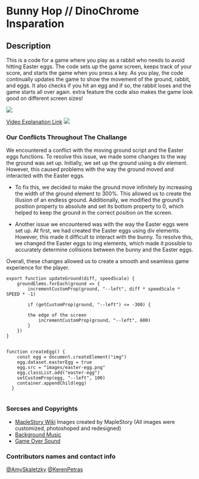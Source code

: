 # Bunny Hop // DinoChrome Insparation


## Description

This is a code for a game where you play as a rabbit who needs to avoid hitting Easter eggs.
The code sets up the game screen, keeps track of your score, and starts the game when you press a key.
As you play, the code continually updates the game to show the movement of the ground, rabbit, and eggs.
It also checks if you hit an egg and if so, the rabbit loses and the game starts all over again.
extra feature the code also makes the game look good on different screen sizes!

![](https://i.ibb.co/0mgxXrQ/Start-Game-bunny.png)

[Video Explanation Link](https://www.kapwing.com/videos/63e20799c2627900180cee14)
![](https://cdn-useast1.kapwing.com/final_63e20955af4b930061bbf238_324962.gif)

### Our Conflicts Throughout The Challange

We encountered a conflict with the moving ground script and the Easter eggs functions. To resolve this issue, we made some changes to the way the ground was set up. Initially, we set up the ground using a div element. However, this caused problems with the way the ground moved and interacted with the Easter eggs.

* To fix this, we decided to make the ground move infinitely by increasing the width of the ground element to 300%. This allowed us to create the illusion of an endless ground. Additionally, we modified the ground's position property to absolute and set its bottom property to 0, which helped to keep the ground in the correct position on the screen.

* Another issue we encountered was with the way the Easter eggs were set up. At first, we had created the Easter eggs using div elements. However, this made it difficult to interact with the bunny. To resolve this, we changed the Easter eggs to img elements, which made it possible to accurately determine collisions between the bunny and the Easter eggs.

Overall, these changes allowed us to create a smooth and seamless game experience for the player.
```
export function updateGround(diff, speedScale) {
    groundElems.forEach(ground => {
        incrementCustomProp(ground, "--left", diff * speedScale * SPEED * -1) 

        if (getCustomProp(ground, "--left") <= -300) {
        
        the edge of the screen
            incrementCustomProp(ground, "--left", 600) 
        }
    })
}
```
```

function createEgg() {
    const egg = document.createElement("img")
    egg.dataset.easterEgg = true
    egg.src = "images/easter-egg.png"
    egg.classList.add("easter-egg")
    setCustomProp(egg, "--left", 100)
    container.appendChild(egg)
  }
  

```

### Sorcses and Copyrights
* [MapleStory Wiki](https://maplestory.wiki/THMS/20.1.0) Images created by MapleStory (All images were customized, photoshoped and redesigned)
* [Background Music](https://www.youtube.com/watch?v=AVK0BIVqLLc&ab_channel=frad)
* [Game Over Sound](https://www.youtube.com/watch?v=tJMpFs_hAfM&ab_channel=It%27sSia)

### Contributors names and contact info

[@AmySkaletzky](https://www.linkedin.com/in/amy-skaletzky-093472261)
[@KerenPetras](https://www.linkedin.com/in/kerenpetras/)

